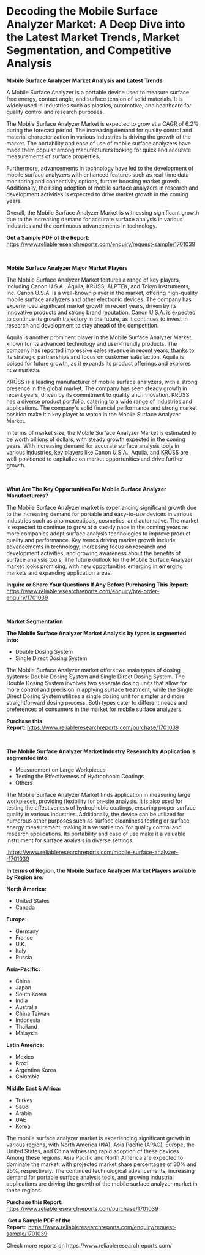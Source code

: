 <p><h1>Decoding the Mobile Surface Analyzer Market: A Deep Dive into the Latest Market Trends, Market Segmentation, and Competitive Analysis</h1></p><p><strong>Mobile Surface Analyzer Market Analysis and Latest Trends</strong></p>
<p><p>A Mobile Surface Analyzer is a portable device used to measure surface free energy, contact angle, and surface tension of solid materials. It is widely used in industries such as plastics, automotive, and healthcare for quality control and research purposes.</p><p>The Mobile Surface Analyzer Market is expected to grow at a CAGR of 6.2% during the forecast period. The increasing demand for quality control and material characterization in various industries is driving the growth of the market. The portability and ease of use of mobile surface analyzers have made them popular among manufacturers looking for quick and accurate measurements of surface properties.</p><p>Furthermore, advancements in technology have led to the development of mobile surface analyzers with enhanced features such as real-time data monitoring and connectivity options, further boosting market growth. Additionally, the rising adoption of mobile surface analyzers in research and development activities is expected to drive market growth in the coming years.</p><p>Overall, the Mobile Surface Analyzer Market is witnessing significant growth due to the increasing demand for accurate surface analysis in various industries and the continuous advancements in technology.</p></p>
<p><strong>Get a Sample PDF of the Report:&nbsp;</strong> <a href="https://www.reliableresearchreports.com/enquiry/request-sample/1701039">https://www.reliableresearchreports.com/enquiry/request-sample/1701039</a></p>
<p>&nbsp;</p>
<p><strong>Mobile Surface Analyzer Major Market Players</strong></p>
<p><p>The Mobile Surface Analyzer Market features a range of key players, including Canon U.S.A., Aquila, KRÜSS, ALPTEK, and Tokyo Instruments, Inc. Canon U.S.A. is a well-known player in the market, offering high-quality mobile surface analyzers and other electronic devices. The company has experienced significant market growth in recent years, driven by its innovative products and strong brand reputation. Canon U.S.A. is expected to continue its growth trajectory in the future, as it continues to invest in research and development to stay ahead of the competition.</p><p>Aquila is another prominent player in the Mobile Surface Analyzer Market, known for its advanced technology and user-friendly products. The company has reported impressive sales revenue in recent years, thanks to its strategic partnerships and focus on customer satisfaction. Aquila is poised for future growth, as it expands its product offerings and explores new markets.</p><p>KRÜSS is a leading manufacturer of mobile surface analyzers, with a strong presence in the global market. The company has seen steady growth in recent years, driven by its commitment to quality and innovation. KRÜSS has a diverse product portfolio, catering to a wide range of industries and applications. The company's solid financial performance and strong market position make it a key player to watch in the Mobile Surface Analyzer Market.</p><p>In terms of market size, the Mobile Surface Analyzer Market is estimated to be worth billions of dollars, with steady growth expected in the coming years. With increasing demand for accurate surface analysis tools in various industries, key players like Canon U.S.A., Aquila, and KRÜSS are well-positioned to capitalize on market opportunities and drive further growth.</p></p>
<p>&nbsp;</p>
<p><strong>What Are The Key Opportunities For Mobile Surface Analyzer Manufacturers?</strong></p>
<p><p>The Mobile Surface Analyzer market is experiencing significant growth due to the increasing demand for portable and easy-to-use devices in various industries such as pharmaceuticals, cosmetics, and automotive. The market is expected to continue to grow at a steady pace in the coming years as more companies adopt surface analysis technologies to improve product quality and performance. Key trends driving market growth include advancements in technology, increasing focus on research and development activities, and growing awareness about the benefits of surface analysis tools. The future outlook for the Mobile Surface Analyzer market looks promising, with new opportunities emerging in emerging markets and expanding application areas.</p></p>
<p><strong>Inquire or Share Your Questions If Any Before Purchasing This Report:</strong> <a href="https://www.reliableresearchreports.com/enquiry/pre-order-enquiry/1701039">https://www.reliableresearchreports.com/enquiry/pre-order-enquiry/1701039</a></p>
<p>&nbsp;</p>
<p><strong>Market Segmentation</strong></p>
<p><strong>The Mobile Surface Analyzer Market Analysis by types is segmented into:</strong></p>
<p><ul><li>Double Dosing System</li><li>Single Direct Dosing System</li></ul></p>
<p><p>The Mobile Surface Analyzer market offers two main types of dosing systems: Double Dosing System and Single Direct Dosing System. The Double Dosing System involves two separate dosing units that allow for more control and precision in applying surface treatment, while the Single Direct Dosing System utilizes a single dosing unit for simpler and more straightforward dosing process. Both types cater to different needs and preferences of consumers in the market for mobile surface analyzers.</p></p>
<p><strong>Purchase this Report:&nbsp;</strong><a href="https://www.reliableresearchreports.com/purchase/1701039">https://www.reliableresearchreports.com/purchase/1701039</a></p>
<p>&nbsp;</p>
<p><strong>The Mobile Surface Analyzer Market Industry Research by Application is segmented into:</strong></p>
<p><ul><li>Measurement on Large Workpieces</li><li>Testing the Effectiveness of Hydrophobic Coatings</li><li>Others</li></ul></p>
<p><p>The Mobile Surface Analyzer Market finds application in measuring large workpieces, providing flexibility for on-site analysis. It is also used for testing the effectiveness of hydrophobic coatings, ensuring proper surface quality in various industries. Additionally, the device can be utilized for numerous other purposes such as surface cleanliness testing or surface energy measurement, making it a versatile tool for quality control and research applications. Its portability and ease of use make it a valuable instrument for surface analysis in diverse settings.</p></p>
<p><a href="https://www.reliableresearchreports.com/mobile-surface-analyzer-r1701039">&nbsp;https://www.reliableresearchreports.com/mobile-surface-analyzer-r1701039</a></p>
<p><strong>In terms of Region, the Mobile Surface Analyzer Market Players available by Region are:</strong></p>
<p>
    <p> <strong> North America: </strong>
        <ul>
            <li>United States</li>
            <li>Canada</li>
        </ul>
        </p> 
    <p> <strong> Europe: </strong>
        <ul>
            <li>Germany</li>
            <li>France</li>
            <li>U.K.</li>
            <li>Italy</li>
            <li>Russia</li>
        </ul>
        </p> 
    <p> <strong> Asia-Pacific: </strong>
        <ul>
            <li>China</li>
            <li>Japan</li>
            <li>South Korea</li>
            <li>India</li>
            <li>Australia</li>
            <li>China Taiwan</li>
            <li>Indonesia</li>
            <li>Thailand</li>
            <li>Malaysia</li>
        </ul>
        </p> 
    <p> <strong> Latin America: </strong>
        <ul>
            <li>Mexico</li>
            <li>Brazil</li>
            <li>Argentina Korea</li>
            <li>Colombia</li>
        </ul>
        </p> 
    <p> <strong> Middle East & Africa: </strong>
        <ul>
            <li>Turkey</li>
            <li>Saudi</li>
            <li>Arabia</li>
            <li>UAE</li>
            <li>Korea</li>
        </ul>
    </p>
    </p>
<p><p>The mobile surface analyzer market is experiencing significant growth in various regions, with North America (NA), Asia Pacific (APAC), Europe, the United States, and China witnessing rapid adoption of these devices. Among these regions, Asia Pacific and North America are expected to dominate the market, with projected market share percentages of 30% and 25%, respectively. The continued technological advancements, increasing demand for portable surface analysis tools, and growing industrial applications are driving the growth of the mobile surface analyzer market in these regions.</p></p>
<p><strong>Purchase this Report: </strong><a href="https://www.reliableresearchreports.com/purchase/1701039">https://www.reliableresearchreports.com/purchase/1701039</a></p>
<p>&nbsp;<strong>Get a Sample PDF of the Report:&nbsp;&nbsp;</strong><a href="https://www.reliableresearchreports.com/enquiry/request-sample/1701039">https://www.reliableresearchreports.com/enquiry/request-sample/1701039</a></p>
<p><strong></strong></p>
<p>Check more reports on https://www.reliableresearchreports.com/</p>